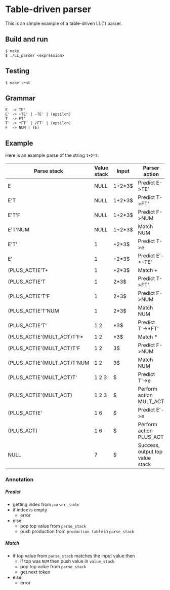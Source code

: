 # Table-driven parser

This is an simple example of a table-driven LL(1) parser. 

## Build and run
    $ make
    $ ./LL_parser <expression>
    
## Testing
    $ make test

## Grammar
    E  -> TE'
    E' -> +TE' | -TE' | (epsilon)
    T  -> FT'
    T' -> *FT' | /FT' | (epsilon)
    F  -> NUM | (E)

## Example

Here is an example parse of the string `1+2*3`:

Parse stack                 | Value stack | Input  | Parser action
----------------------------|-------------|--------|--------------
E                           | NULL        | 1+2*3$ | Predict E->TE'
E'T                         | NULL        | 1+2*3$ | Predict T->FT'
E'T'F                       | NULL        | 1+2*3$ | Predict F->NUM
E'T'NUM                     | NULL        | 1+2*3$ | Match NUM
E'T'                        | 1           | +2*3$  | Predict T->e
E'                          | 1           | +2*3$  | Predict E'->+TE'
(PLUS_ACT)E'T+              | 1           | +2*3$  | Match +
(PLUS_ACT)E'T               | 1           | 2*3$   | Predict T->FT'
(PLUS_ACT)E'T'F             | 1           | 2*3$   | Predict F->NUM
(PLUS_ACT)E'T'NUM           | 1           | 2*3$   | Match NUM
(PLUS_ACT)E'T'              | 1 2         | *3$    | Predict T'->*FT'
(PLUS_ACT)E'(MULT_ACT)T'F*  | 1 2         | *3$    | Match *
(PLUS_ACT)E'(MULT_ACT)T'F   | 1 2         | 3$     | Predict F->NUM
(PLUS_ACT)E'(MULT_ACT)T'NUM | 1 2         | 3$     | Match NUM
(PLUS_ACT)E'(MULT_ACT)T'    | 1 2 3       | $      | Predict T'->e
(PLUS_ACT)E'(MULT_ACT)      | 1 2 3       | $      | Perform action MULT_ACT
(PLUS_ACT)E'                | 1 6         | $      | Predict E'->e
(PLUS_ACT)                  | 1 6         | $      | Perform action PLUS_ACT
NULL                        | 7           | $      | Success, output top value stack

### Annotation

##### Predict
* getting index from `parser_table`
* if index is empty
    * error
* else
    * pop top value from `parse_stack`
    * push production from `production_table` in `parse_stack`

##### Match
* if top value from `parse_stack` matches the input value then
    * if top was `NUM` then push value in `value_stack`
    * pop top value from `parse_stack`
    * get next token
* else
    * error
